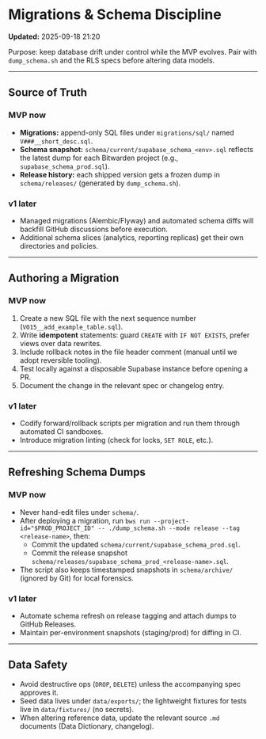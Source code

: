 # Migrations & Schema Discipline
**Updated:** 2025-09-18 21:20

Purpose: keep database drift under control while the MVP evolves. Pair with `dump_schema.sh` and the RLS specs before altering data models.

---

## Source of Truth

### MVP now
- **Migrations:** append-only SQL files under `migrations/sql/` named `V###__short_desc.sql`.
- **Schema snapshot:** `schema/current/supabase_schema_<env>.sql` reflects the latest dump for each Bitwarden project (e.g., `supabase_schema_prod.sql`).
- **Release history:** each shipped version gets a frozen dump in `schema/releases/` (generated by `dump_schema.sh`).

### v1 later
- Managed migrations (Alembic/Flyway) and automated schema diffs will backfill GitHub discussions before execution.
- Additional schema slices (analytics, reporting replicas) get their own directories and policies.

---

## Authoring a Migration

### MVP now
1. Create a new SQL file with the next sequence number (`V015__add_example_table.sql`).  
2. Write **idempotent** statements: guard `CREATE` with `IF NOT EXISTS`, prefer views over data rewrites.  
3. Include rollback notes in the file header comment (manual until we adopt reversible tooling).  
4. Test locally against a disposable Supabase instance before opening a PR.  
5. Document the change in the relevant spec or changelog entry.

### v1 later
- Codify forward/rollback scripts per migration and run them through automated CI sandboxes.  
- Introduce migration linting (check for locks, `SET ROLE`, etc.).

---

## Refreshing Schema Dumps

### MVP now
- Never hand-edit files under `schema/`.  
- After deploying a migration, run `bws run --project-id="$PROD_PROJECT_ID" -- ./dump_schema.sh --mode release --tag <release-name>`, then:
  - Commit the updated `schema/current/supabase_schema_prod.sql`.
  - Commit the release snapshot `schema/releases/supabase_schema_prod_<release-name>.sql`.
- The script also keeps timestamped snapshots in `schema/archive/` (ignored by Git) for local forensics.

### v1 later
- Automate schema refresh on release tagging and attach dumps to GitHub Releases.  
- Maintain per-environment snapshots (staging/prod) for diffing in CI.

---

## Data Safety

- Avoid destructive ops (`DROP`, `DELETE`) unless the accompanying spec approves it.  
- Seed data lives under `data/exports/`; the lightweight fixtures for tests live in `data/fixtures/` (no secrets).  
- When altering reference data, update the relevant source `.md` documents (Data Dictionary, changelog).
